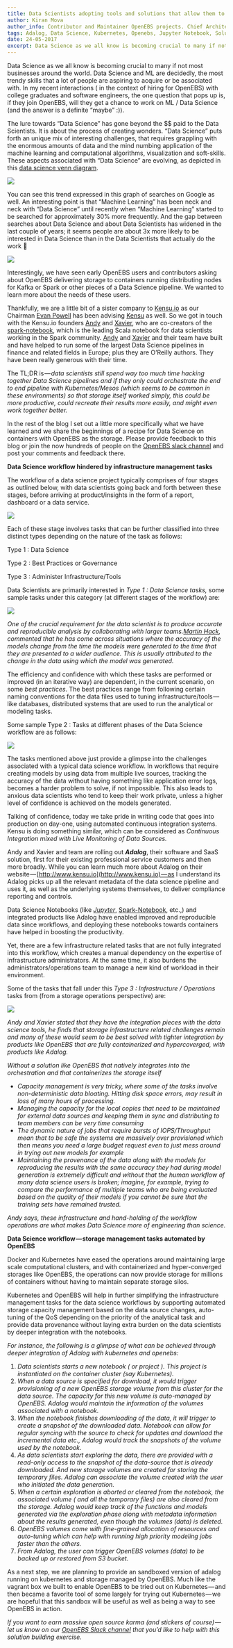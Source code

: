 ```yaml
---
title: Data Scientists adopting tools and solutions that allow them to focus more on Data Science and less…
author: Kiran Mova
author_info: Contributor and Maintainer OpenEBS projects. Chief Architect MayaData. Kiran leads overall architecture & is responsible for architecting, solution design & customer adoption of OpenEBS.
tags: Adalog, Data Science, Kubernetes, Openebs, Jupyter Notebook, Solutions
date: 24-05-2017
excerpt: Data Science as we all know is becoming crucial to many if not most businesses around the world. Data Science and ML are decidedly, the most trendy skills that a lot of people are aspiring to acquire or be associated with.
---
```


Data Science as we all know is becoming crucial to many if not most businesses around the world. Data Science and ML are decidedly, the most trendy skills that a lot of people are aspiring to acquire or be associated with. In my recent interactions ( in the context of hiring for OpenEBS) with college graduates and software engineers, the one question that pops up is, if they join OpenEBS, will they get a chance to work on ML / Data Science (and the answer is a definite “maybe” :)).

The lure towards “Data Science” has gone beyond the $$ paid to the Data Scientists. It is about the process of creating wonders. “Data Science” puts forth an unique mix of interesting challenges, that requires grappling with the enormous amounts of data and the mind numbing application of the machine learning and computational algorithms, visualization and soft-skills. These aspects associated with “Data Science” are evolving, as depicted in this [data science venn diagram](https://www.infoq.com/articles/christine-doig-data-science-team-discipline).

![](https://cdn-images-1.medium.com/max/800/0*FEPtZ-3YF48YMkRs.)

You can see this trend expressed in this graph of searches on Google as well. An interesting point is that “Machine Learning” has been neck and neck with “Data Science” until recently when “Machine Learning” started to be searched for approximately 30% more frequently. And the gap between searches about Data Science and about Data Scientists has widened in the last couple of years; it seems people are about 3x more likely to be interested in Data Science than in the Data Scientists that actually do the work 🙂

![](https://cdn-images-1.medium.com/max/800/0*Usx-pyQi3bHCTyJe.)

Interestingly, we have seen early OpenEBS users and contributors asking about OpenEBS delivering storage to containers running distributing nodes for Kafka or Spark or other pieces of a Data Science pipeline. We wanted to learn more about the needs of these users.

Thankfully, we are a little bit of a sister company to [Kensu.io](http://www.kensu.io/) as our Chairman [Evan Powell](https://twitter.com/epowell101) has been advising [Kensu](https://twitter.com/kensuio) as well. So we got in touch with the Kensu.io founders [Andy](https://twitter.com/noootsab) and [Xavier](https://twitter.com/xtordoir), who are co-creators of the [spark-notebook](http://spark-notebook.io/), which is the leading Scala notebook for data scientists working in the Spark community. [Andy](https://twitter.com/noootsab) and [Xavier](https://twitter.com/xtordoir) and their team have built and have helped to run some of the largest Data Science pipelines in finance and related fields in Europe; plus they are O’Reilly authors. They have been really generous with their time.

The TL;DR is — *data scientists still spend way too much time hacking together Data Science pipelines and if they only could orchestrate the end to end pipeline with Kubernetes/Mesos (which seems to be common in these environments) so that storage itself worked simply, this could be more productive, could recreate their results more easily, and might even work together better.*

In the rest of the blog I set out a little more specifically what we have learned and we share the beginnings of a recipe for Data Science on containers with OpenEBS as the storage. Please provide feedback to this blog or join the now hundreds of people on the [OpenEBS slack channel](http://slack.openebs.io/) and post your comments and feedback there.

**Data Science workflow hindered by infrastructure management tasks**

The workflow of a data science project typically comprises of four stages as outlined below, with data scientists going back and forth between these stages, before arriving at product/insights in the form of a report, dashboard or a data service.

![](https://cdn-images-1.medium.com/max/800/0*UCJHD8p2bNOemyC9.)

Each of these stage involves tasks that can be further classified into three distinct types depending on the nature of the task as follows:

Type 1 : Data Science

Type 2 : Best Practices or Governance

Type 3 : Administer Infrastructure/Tools

Data Scientists are primarily interested in *Type 1 : Data Science tasks,* some sample tasks under this category (at different stages of the workflow) are:

![](https://cdn-images-1.medium.com/max/800/0*t41w0qHFapFBWtX_.)

*One of the crucial requirement for the data scientist is to produce accurate and reproducible analysis by collaborating with larger teams.*[*Martin Hack*](https://twitter.com/mhackster)*, commented that he has come across situations where the accuracy of the models change from the time the models were generated to the time that they are presented to a wider audience. This is usually attributed to the change in the data using which the model was generated.*

The efficiency and confidence with which these tasks are performed or improved (in an iterative way) are dependent, in the current scenario, on some *best practices*. The best practices range from following certain naming conventions for the data files used to tuning infrastructure/tools — like databases, distributed systems that are used to run the analytical or modeling tasks.

Some sample Type 2 : Tasks at different phases of the Data Science workflow are as follows:

![](https://cdn-images-1.medium.com/max/800/0*IKPVzSqbyirvwZW5.)

The tasks mentioned above just provide a glimpse into the challenges associated with a typical data science workflow. In workflows that require creating models by using data from multiple live sources, tracking the accuracy of the data without having something like application error logs, becomes a harder problem to solve, if not impossible. This also leads to anxious data scientists who tend to keep their work private, unless a higher level of confidence is achieved on the models generated.

Talking of confidence, today we take pride in writing code that goes into production on day-one, using automated continuous integration systems. Kensu is doing something similar, which can be considered as *Continuous Integration mixed with Live Monitoring of Data Sources.*

Andy and Xavier and team are rolling out ***Adalog***, their software and SaaS solution, first for their existing professional service customers and then more broadly. While you can learn much more about Adalog on their website — [http://www.kensu.io](http://www.kensu.io) — as I understand its Adalog picks up all the relevant metadata of the data science pipeline and uses it, as well as the underlying systems themselves, to deliver compliance reporting and controls.

Data Science Notebooks (like [*Jupyter*](http://jupyter.org/), [Spark-Notebook](https://github.com/spark-notebook/spark-notebook), etc.,) and integrated products like Adalog have enabled improved and reproducible data since workflows, and deploying these notebooks towards containers have helped in boosting the productivity.

Yet, there are a few infrastructure related tasks that are not fully integrated into this workflow, which creates a manual dependency on the expertise of infrastructure administrators. At the same time, it also burdens the administrators/operations team to manage a new kind of workload in their environment.

Some of the tasks that fall under this *Type 3 : Infrastructure / Operations* tasks from (from a storage operations perspective) are:

![](https://cdn-images-1.medium.com/max/800/0*gcVdcir6RcbetPXe.)

*Andy and Xavier stated that they have the integration pieces with the data science tools, he finds that storage infrastructure related challenges remain and many of these would seem to be best solved with tighter integration by products like OpenEBS that are fully containerized and hypercoverged, with products like Adalog.*

*Without a solution like OpenEBS that natively integrates into the orchestration and that containerizes the storage itself*

- *Capacity management is very tricky, where some of the tasks involve non-deterministic data bloating. Hitting disk space errors, may result in loss of many hours of processing.*
- *Managing the capacity for the local copies that need to be maintained for external data sources and keeping them in sync and distributing to team members can be very time consuming*
- *The dynamic nature of jobs that require bursts of IOPS/Throughput mean that to be safe the systems are massively over provisioned which then means you need a large budget request even to just mess around in trying out new models for example*
- *Maintaining the provenance of the data along with the models for reproducing the results with the same accuracy they had during model generation is extremely difficult and without that the human workflow of many data science users is broken; imagine, for example, trying to compare the performance of multiple teams who are being evaluated based on the quality of their models if you cannot be sure that the training sets have remained trusted.*

*Andy says, these infrastructure and hand-holding of the workflow operations are what makes Data Science more of engineering than science.*

**Data Science workflow — storage management tasks automated by OpenEBS**

Docker and Kubernetes have eased the operations around maintaining large scale computational clusters, and with containerized and hyper-converged storages like OpenEBS, the operations can now provide storage for millions of containers without having to maintain separate storage silos.

Kubernetes and OpenEBS will help in further simplifying the infrastructure management tasks for the data science workflows by supporting automated storage capacity management based on the data source changes, auto-tuning of the QoS depending on the priority of the analytical task and provide data provenance without laying extra burden on the data scientists by deeper integration with the notebooks.

*For instance, the following is a glimpse of what can be achieved through deeper integration of Adalog with kubernetes and openebs:*

1. *Data scientists starts a new notebook ( or project ). This project is instantiated on the container cluster (say Kubernetes).*
2. *When a data source is specified for download, it would trigger provisioning of a new OpenEBS storage volume from this cluster for the data source. The capacity for this new volume is auto-managed by OpenEBS. Adalog would maintain the information of the volumes associated with a notebook.*
3. *When the notebook finishes downloading of the data, it will trigger to create a snapshot of the downloaded data. Notebook can allow for regular syncing with the source to check for updates and download the incremental data etc., Adalog would track the snapshots of the volume used by the notebook.*
4. *As data scientists start exploring the data, there are provided with a read-only access to the snapshot of the data-source that is already downloaded. And new storage volumes are created for storing the temporary files. Adalog can associate the volume created with the user who initiated the data generation.*
5. *When a certain exploration is aborted or cleared from the notebook, the associated volume ( and all the temporary files) are also cleared from the storage. Adalog would keep track of the functions and models generated via the exploration phase along with metadata information about the results generated, even though the volumes (data) is deleted.*
6. *OpenEBS volumes come with fine-grained allocation of resources and auto-tuning which can help with running high priority modeling jobs faster than the others.*
7. *From Adalog, the user can trigger OpenEBS volumes (data) to be backed up or restored from S3 bucket.*

As a next step, we are planning to provide an sandboxed version of adalog running on kubernetes and storage managed by OpenEBS. Much like the vagrant box we built to enable OpenEBS to be tried out on Kubernetes — and then became a favorite tool of some largely for trying out Kubernetes — we are hopeful that this sandbox will be useful as well as being a way to see OpenEBS in action.

*If you want to earn massive open source karma (and stickers of course) — let us know on our *[*OpenEBS Slack channel*](http://slack.openebs.io/)* that you’d like to help with this solution building exercise.*
